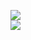 [![](https://img.shields.io/badge/Made%20With-Github%20Spray-lightgrey.svg?style=for-the-badge&logo=github)](https://github.com/Annihil/github-spray#15504)  
[![](https://i.imgur.com/2DrTn0Z.gif)](https://github.com/Annihil/github-spray)